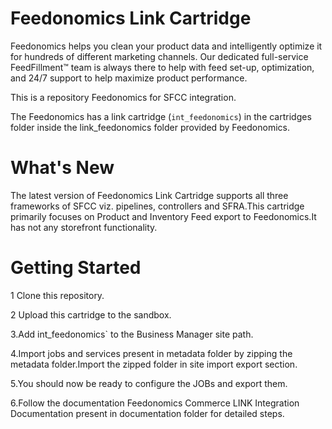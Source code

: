 # Feedonomics Link Cartridge

Feedonomics helps you clean your product data and intelligently optimize it for hundreds of different marketing channels. Our dedicated full-service FeedFillment™ team is always there to help with feed set-up, optimization, and 24/7 support to help maximize product performance.

This is a repository Feedonomics for SFCC integration.

The Feedonomics has a link cartridge (`int_feedonomics`) in the cartridges folder inside the link_feedonomics folder provided by Feedonomics.

# What's New
The latest version of Feedonomics Link Cartridge supports all three frameworks of SFCC viz. pipelines, controllers and SFRA.This cartridge primarily focuses on
Product and Inventory Feed export to Feedonomics.It has not any storefront functionality.

# Getting Started

1 Clone this repository.

2 Upload this cartridge to the sandbox.

3.Add int_feedonomics` to the Business Manager site path.

4.Import jobs and services present in metadata folder by zipping the metadata folder.Import the zipped folder in
  site import export section.

5.You should now be ready to configure the JOBs and export them.

6.Follow the documentation Feedonomics Commerce LINK Integration Documentation present in documentation folder for detailed steps.
